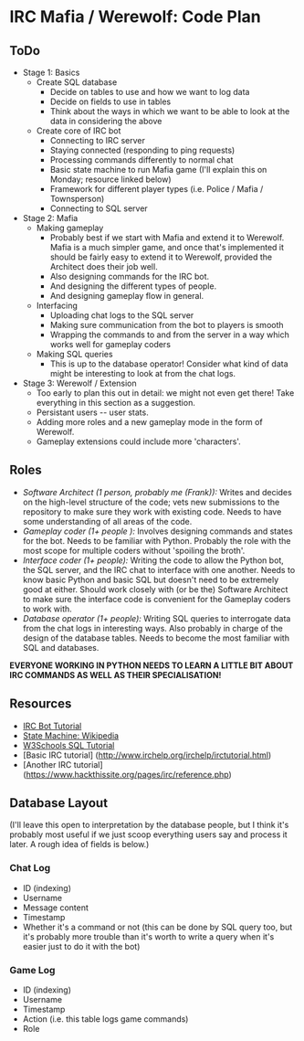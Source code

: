# IRC Mafia / Werewolf: Code Plan

## ToDo

* Stage 1: Basics
  * Create SQL database
    * Decide on tables to use and how we want to log data
    * Decide on fields to use in tables
	* Think about the ways in which we want to be able to look at the data in considering the above
  * Create core of IRC bot
    * Connecting to IRC server
    * Staying connected (responding to ping requests)
    * Processing commands differently to normal chat
    * Basic state machine to run Mafia game (I'll explain this on Monday; resource linked below)
	* Framework for different player types (i.e. Police / Mafia / Townsperson)
    * Connecting to SQL server
* Stage 2: Mafia
  * Making gameplay
    * Probably best if we start with Mafia and extend it to Werewolf. Mafia is a much simpler game, and once that's implemented it should be fairly easy to extend it to Werewolf, provided the Architect does their job well.
    * Also designing commands for the IRC bot.
	* And designing the different types of people.
	* And designing gameplay flow in general.
  * Interfacing
    * Uploading chat logs to the SQL server
	* Making sure communication from the bot to players is smooth
	* Wrapping the commands to and from the server in a way which works well for gameplay coders
  * Making SQL queries
    * This is up to the database operator! Consider what kind of data might be interesting to look at from the chat logs.
* Stage 3: Werewolf / Extension
  * Too early to plan this out in detail: we might not even get there! Take everything in this section as a suggestion.
  * Persistant users -- user stats.
  * Adding more roles and a new gameplay mode in the form of Werewolf.
  * Gameplay extensions could include more 'characters'.
  
## Roles

* *Software Architect (1 person, probably me (Frank)):* Writes and decides on the high-level structure of the code; vets new submissions to the repository to make sure they work with existing code. Needs to have some understanding of all areas of the code.
* *Gameplay coder (1+ people ):* Involves designing commands and states for the bot. Needs to be familiar with Python. Probably the role with the most scope for multiple coders without 'spoiling the broth'.
* *Interface coder (1+ people):* Writing the code to allow the Python bot, the SQL server, and the IRC chat to interface with one another. Needs to know basic Python and basic SQL but doesn't need to be extremely good at either. Should work closely with (or be the) Software Architect to make sure the interface code is convenient for the Gameplay coders to work with.
* *Database operator (1+ people):* Writing SQL queries to interrogate data from the chat logs in interesting ways. Also probably in charge of the design of the database tables. Needs to become the most familiar with SQL and databases.

**EVERYONE WORKING IN PYTHON NEEDS TO LEARN A LITTLE BIT ABOUT IRC COMMANDS AS WELL AS THEIR SPECIALISATION!**
  
## Resources

* [IRC Bot Tutorial](http://wiki.shellium.org/w/Writing_an_IRC_bot_in_Python)
* [State Machine: Wikipedia](https://en.wikipedia.org/wiki/Finite-state_machine)
* [W3Schools SQL Tutorial](http://www.w3schools.com/sql/)
* [Basic IRC tutorial] (http://www.irchelp.org/irchelp/irctutorial.html)
* [Another IRC tutorial] (https://www.hackthissite.org/pages/irc/reference.php) 

## Database Layout

(I'll leave this open to interpretation by the database people, but I think it's probably most useful if we just scoop everything users say and process it later. A rough idea of fields is below.)

### Chat Log

* ID (indexing)
* Username
* Message content
* Timestamp
* Whether it's a command or not (this can be done by SQL query too, but it's probably more trouble than it's worth to write a query when it's easier just to do it with the bot)

### Game Log

* ID (indexing)
* Username
* Timestamp
* Action (i.e. this table logs game commands)
* Role